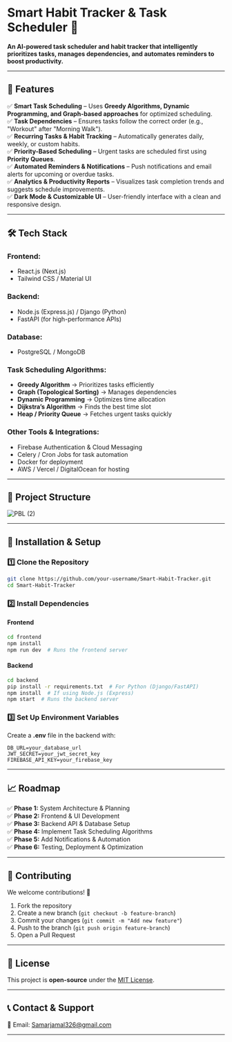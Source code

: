 # **Smart Habit Tracker & Task Scheduler** 🚀  

**An AI-powered task scheduler and habit tracker that intelligently prioritizes tasks, manages dependencies, and automates reminders to boost productivity.**  

---

## **📌 Features**  

✅ **Smart Task Scheduling** – Uses **Greedy Algorithms, Dynamic Programming, and Graph-based approaches** for optimized scheduling.  
✅ **Task Dependencies** – Ensures tasks follow the correct order (e.g., "Workout" after "Morning Walk").  
✅ **Recurring Tasks & Habit Tracking** – Automatically generates daily, weekly, or custom habits.  
✅ **Priority-Based Scheduling** – Urgent tasks are scheduled first using **Priority Queues**.  
✅ **Automated Reminders & Notifications** – Push notifications and email alerts for upcoming or overdue tasks.  
✅ **Analytics & Productivity Reports** – Visualizes task completion trends and suggests schedule improvements.  
✅ **Dark Mode & Customizable UI** – User-friendly interface with a clean and responsive design.  

---

## **🛠️ Tech Stack**  

### **Frontend:**  
- React.js (Next.js)  
- Tailwind CSS / Material UI  

### **Backend:**  
- Node.js (Express.js) / Django (Python)  
- FastAPI (for high-performance APIs)  

### **Database:**  
- PostgreSQL / MongoDB  

### **Task Scheduling Algorithms:**  
- **Greedy Algorithm** → Prioritizes tasks efficiently  
- **Graph (Topological Sorting)** → Manages dependencies  
- **Dynamic Programming** → Optimizes time allocation  
- **Dijkstra’s Algorithm** → Finds the best time slot  
- **Heap / Priority Queue** → Fetches urgent tasks quickly  

### **Other Tools & Integrations:**  
- Firebase Authentication & Cloud Messaging  
- Celery / Cron Jobs for task automation  
- Docker for deployment  
- AWS / Vercel / DigitalOcean for hosting  

---

## **📂 Project Structure**  

![PBL (2)](https://github.com/user-attachments/assets/7fc06956-de1b-4317-a0ee-cf89d9b49e47)

---

## **🚀 Installation & Setup**  

### **1️⃣ Clone the Repository**  
```bash
git clone https://github.com/your-username/Smart-Habit-Tracker.git
cd Smart-Habit-Tracker
```

### **2️⃣ Install Dependencies**  

#### **Frontend**  
```bash
cd frontend
npm install
npm run dev  # Runs the frontend server
```

#### **Backend**  
```bash
cd backend
pip install -r requirements.txt  # For Python (Django/FastAPI)
npm install  # If using Node.js (Express)
npm start  # Runs the backend server
```

### **3️⃣ Set Up Environment Variables**  
Create a **.env** file in the backend with:  
```
DB_URL=your_database_url
JWT_SECRET=your_jwt_secret_key
FIREBASE_API_KEY=your_firebase_key
```

---

## **📈 Roadmap**  

✅ **Phase 1:** System Architecture & Planning  
✅ **Phase 2:** Frontend & UI Development  
✅ **Phase 3:** Backend API & Database Setup  
✅ **Phase 4:** Implement Task Scheduling Algorithms  
✅ **Phase 5:** Add Notifications & Automation  
✅ **Phase 6:** Testing, Deployment & Optimization  

---

## **🤝 Contributing**  

We welcome contributions! 🚀  

1. Fork the repository  
2. Create a new branch (`git checkout -b feature-branch`)  
3. Commit your changes (`git commit -m "Add new feature"`)  
4. Push to the branch (`git push origin feature-branch`)  
5. Open a Pull Request

---

## **📜 License**  

This project is **open-source** under the [MIT License](LICENSE).  

---

## **📞 Contact & Support**  

📩 Email: Samarjamal326@gmail.com 

---
